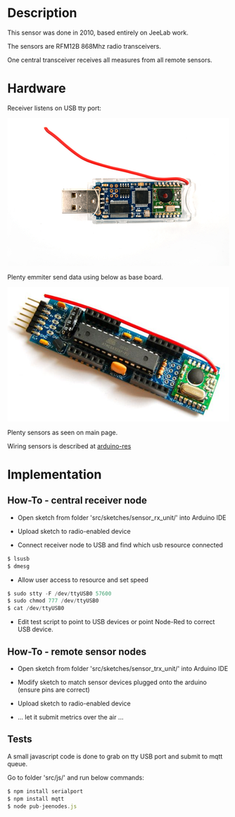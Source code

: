 
# Description

This sensor was done in 2010, based entirely on JeeLab work.

The sensors are RFM12B 868Mhz radio transceivers.

One central transceiver receives all measures from all remote sensors.  

# Hardware

Receiver listens on USB tty port:

![JeeLink](/res/jeelink.jpg "JeeLink")

Plenty emmiter send data using below as base board.

![JeeNode](/res/jeenode.jpg "JeeNode")

Plenty sensors as seen on main page.

Wiring sensors is described at [arduino-res](https://github.com/kalemena/arduino-res)

# Implementation

## How-To - central receiver node

* Open sketch from folder 'src/sketches/sensor_rx_unit/' into Arduino IDE

* Upload sketch to radio-enabled device

* Connect receiver node to USB and find which usb resource connected

```js
$ lsusb
$ dmesg
```

* Allow user access to resource and set speed

```js
$ sudo stty -F /dev/ttyUSB0 57600
$ sudo chmod 777 /dev/ttyUSB0
$ cat /dev/ttyUSB0
```

* Edit test script to point to USB devices or point Node-Red to correct USB device.


## How-To - remote sensor nodes

* Open sketch from folder 'src/sketches/sensor_trx_unit/' into Arduino IDE

* Modify sketch to match sensor devices plugged onto the arduino (ensure pins are correct)

* Upload sketch to radio-enabled device

* ... let it submit metrics over the air ...

## Tests

A small javascript code is done to grab on tty USB port and submit to mqtt queue.

Go to folder 'src/js/' and run below commands:

```js
$ npm install serialport
$ npm install mqtt
$ node pub-jeenodes.js
```

